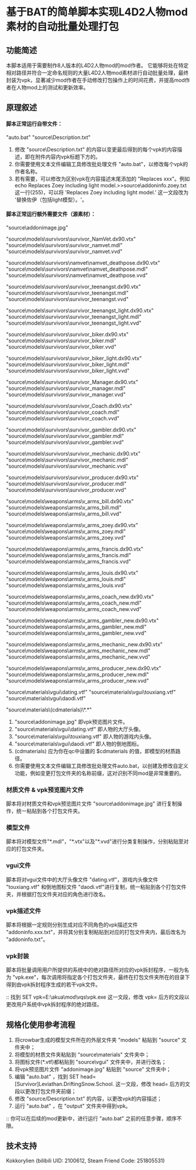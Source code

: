 # 基于BAT的简单脚本实现L4D2人物mod素材的自动批量处理打包
## 功能简述
本脚本适用于需要制作8人版本的L4D2人物mod的mod作者。
它能够将处在特定相对路径并符合一定命名规则的大量L4D2人物mod素材进行自动批量处理，最终封装为vpk，显著减少mod作者在手动修改打包操作上的时间花费，并提高mod作者在人物mod上的测试和更新效率。
## 原理叙述
#### 脚本正常运行自带文件：
 "auto.bat"
"source\Description.txt"

1. 修改 "source\Description.txt" 的内容以变更最后得到的每个vpk的内容描述，即在附件内容内vpk标题下方的。
2. 你需要使用文本文件编辑工具修改批处理文件 "auto.bat"，以修改每个vpk的作者名称。
3. 若有需要，可以修改为区别vpk在内容描述末尾添加的 "Replaces xxx"。例如 echo Replaces Zoey including light model.>>source\addoninfo.zoey.txt 这一行(255)，可以将 'Replaces Zoey including light model.' 这一文段改为 '替换佐伊（包括light模型）。'。
#### 脚本正常运行额外需要文件（源素材）：
"source\addonimage.jpg"

"source\models\survivors\survivor_NamVet.dx90.vtx"
"source\models\survivors\survivor_namvet.mdl"
"source\models\survivors\survivor_namvet.vvd"

"source\models\survivors\namvet\namvet_deathpose.dx90.vtx"
"source\models\survivors\namvet\namvet_deathpose.mdl"
"source\models\survivors\namvet\namvet_deathpose.vvd"

"source\models\survivors\survivor_teenangst.dx90.vtx"
"source\models\survivors\survivor_teenangst.mdl"
"source\models\survivors\survivor_teenangst.vvd"

"source\models\survivors\survivor_teenangst_light.dx90.vtx"
"source\models\survivors\survivor_teenangst_light.mdl"
"source\models\survivors\survivor_teenangst_light.vvd"

"source\models\survivors\survivor_biker.dx90.vtx"
"source\models\survivors\survivor_biker.mdl"
"source\models\survivors\survivor_biker.vvd"

"source\models\survivors\survivor_biker_light.dx90.vtx"
"source\models\survivors\survivor_biker_light.mdl"
"source\models\survivors\survivor_biker_light.vvd"

"source\models\survivors\survivor_Manager.dx90.vtx"
"source\models\survivors\survivor_manager.mdl"
"source\models\survivors\survivor_manager.vvd"

"source\models\survivors\survivor_Coach.dx90.vtx"
"source\models\survivors\survivor_coach.mdl"
"source\models\survivors\survivor_coach.vvd"

"source\models\survivors\survivor_gambler.dx90.vtx"
"source\models\survivors\survivor_gambler.mdl"
"source\models\survivors\survivor_gambler.vvd"

"source\models\survivors\survivor_mechanic.dx90.vtx"
"source\models\survivors\survivor_mechanic.mdl"
"source\models\survivors\survivor_mechanic.vvd"

"source\models\survivors\survivor_producer.dx90.vtx"
"source\models\survivors\survivor_producer.mdl"
"source\models\survivors\survivor_producer.vvd"

"source\models\weapons\arms\v_arms_bill.dx90.vtx"
"source\models\weapons\arms\v_arms_bill.mdl"
"source\models\weapons\arms\v_arms_bill.vvd"

"source\models\weapons\arms\v_arms_zoey.dx90.vtx"
"source\models\weapons\arms\v_arms_zoey.mdl"
"source\models\weapons\arms\v_arms_zoey.vvd"

"source\models\weapons\arms\v_arms_francis.dx90.vtx" 
"source\models\weapons\arms\v_arms_francis.mdl" 
"source\models\weapons\arms\v_arms_francis.vvd"

"source\models\weapons\arms\v_arms_louis.dx90.vtx" 
"source\models\weapons\arms\v_arms_louis.mdl" 
"source\models\weapons\arms\v_arms_louis.vvd" 

"source\models\weapons\arms\v_arms_coach_new.dx90.vtx"
"source\models\weapons\arms\v_arms_coach_new.mdl"
"source\models\weapons\arms\v_arms_coach_new.vvd"

"source\models\weapons\arms\v_arms_gambler_new.dx90.vtx" 
"source\models\weapons\arms\v_arms_gambler_new.mdl" 
"source\models\weapons\arms\v_arms_gambler_new.vvd" 

"source\models\weapons\arms\v_arms_mechanic_new.dx90.vtx" 
"source\models\weapons\arms\v_arms_mechanic_new.mdl" 
"source\models\weapons\arms\v_arms_mechanic_new.vvd" 

"source\models\weapons\arms\v_arms_producer_new.dx90.vtx" 
"source\models\weapons\arms\v_arms_producer_new.mdl" 
"source\models\weapons\arms\v_arms_producer_new.vvd" 

"source\materials\vgui\dating.vtf"
"source\materials\vgui\touxiang.vtf"
"source\materials\vgui\daodi.vtf"

"source\materials\\(cdmaterials)\\*.\*"

1. "source\addonimage.jpg" 即vpk预览图片文件。
2. "source\materials\vgui\dating.vtf" 即人物的大厅头像。
3. "source\materials\vgui\touxiang.vtf" 即人物的游戏内头像。
4. "source\materials\vgui\daodi.vtf" 即人物的倒地图标。
5. (cdmaterials) 应为你在qc中设置的 $cdmaterials 的值，即模型的材质路径。
6. 你需要使用文本文件编辑工具修改批处理文件auto.bat，以创建及修改自定义功能，例如变更打包文件夹的名称前缀，这对识别不同mod是非常重要的。
### 材质文件 & vpk预览图片文件
脚本将对材质文件和vpk预览图片文件 "source\addonimage.jpg" 进行复制操作，统一粘贴到各个打包文件夹。
### 模型文件
脚本将对模型文件"\*.mdl"，"\*.vtx"以及"\*.vvd"进行分类复制操作，分别粘贴至对应的打包文件夹。
### vgui文件
脚本将对vgui文件中的大厅头像文件 "dating.vtf"，游戏内头像文件 "touxiang.vtf" 和倒地图标文件 "daodi.vtf"进行复制，统一粘贴到各个打包文件夹，并根据打包文件夹对应的角色进行改名。
### vpk描述文件
脚本将根据一定规则分别生成对应不同角色的vpk描述文件 "addoninfo.xxx.txt"，并将其分别复制粘贴到对应的打包文件夹内，最后改名为 "addoninfo.txt"。
### vpk封装
脚本将批量调用用户所提供的系统中的绝对路径所对应的vpk拆封程序，一般为名为 "vpk.exe"，每次调用将指定各个打包文件夹，最终在打包文件夹所在的目录下得到由vpk拆封程序生成的若干vpk文件。

:: 找到 SET vpk=E:\akua\mod\vqs\vpk.exe 这一文段，修改 vpk= 后方的文段以更改用户系统中vpk拆封程序的绝对路径。
## 规格化使用参考流程
1. 将crowbar生成的模型文件所在的外层文件夹 "models" 粘贴到 "source" 文件夹中；
2. 将模型的材质文件夹粘贴到 "source\materials" 文件夹中；
3. 将图标文件(*.vtf)都粘贴到 "source\vgui" 文件夹中，并进行改名；
4. 将vpk预览图片文件 "addonimage.jpg" 粘贴到 "source" 文件夹中；
5. 编辑 "auto.bat" ，找到 SET head=[Survivor]Leviathan.DriftingSnow.School. 这一文段，修改 head= 后方的文段以更改打包文件夹前缀；
6. 修改 "source/Description.txt" 的内容，以更改vpk的内容描述；
7. 运行 "auto.bat" ，在 "output" 文件夹中得到vpk。

:: 你可以在后续的mod更新中，进行运行 "auto.bat" 之前的任意步骤，顺序不限。 

## 技术支持
Kokkorylien (bilibili UID: 2100612, Steam Friend Code: 251805531)
